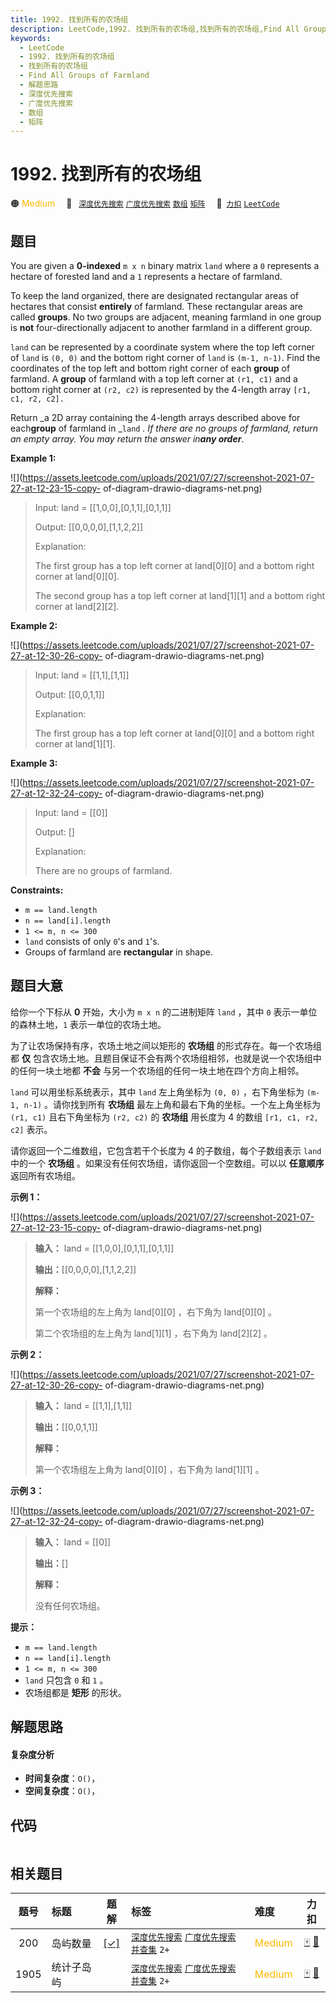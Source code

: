```yaml
---
title: 1992. 找到所有的农场组
description: LeetCode,1992. 找到所有的农场组,找到所有的农场组,Find All Groups of Farmland,解题思路,深度优先搜索,广度优先搜索,数组,矩阵
keywords:
  - LeetCode
  - 1992. 找到所有的农场组
  - 找到所有的农场组
  - Find All Groups of Farmland
  - 解题思路
  - 深度优先搜索
  - 广度优先搜索
  - 数组
  - 矩阵
---
```


# 1992. 找到所有的农场组

🟠 <font color=#ffb800>Medium</font>&emsp; 🔖&ensp; [`深度优先搜索`](/tag/depth-first-search.md) [`广度优先搜索`](/tag/breadth-first-search.md) [`数组`](/tag/array.md) [`矩阵`](/tag/matrix.md)&emsp; 🔗&ensp;[`力扣`](https://leetcode.cn/problems/find-all-groups-of-farmland) [`LeetCode`](https://leetcode.com/problems/find-all-groups-of-farmland)

## 题目

You are given a **0-indexed** `m x n` binary matrix `land` where a `0`
represents a hectare of forested land and a `1` represents a hectare of
farmland.

To keep the land organized, there are designated rectangular areas of hectares
that consist **entirely** of farmland. These rectangular areas are called
**groups**. No two groups are adjacent, meaning farmland in one group is
**not** four-directionally adjacent to another farmland in a different group.

`land` can be represented by a coordinate system where the top left corner of
`land` is `(0, 0)` and the bottom right corner of `land` is `(m-1, n-1)`. Find
the coordinates of the top left and bottom right corner of each **group** of
farmland. A **group** of farmland with a top left corner at `(r1, c1)` and a
bottom right corner at `(r2, c2)` is represented by the 4-length array `[r1,
c1, r2, c2].`

Return _a 2D array containing the 4-length arrays described above for
each**group** of farmland in _`land` _. If there are no groups of farmland,
return an empty array. You may return the answer in**any order**_.



**Example 1:**

![](https://assets.leetcode.com/uploads/2021/07/27/screenshot-2021-07-27-at-12-23-15-copy-
of-diagram-drawio-diagrams-net.png)

> Input: land = [[1,0,0],[0,1,1],[0,1,1]]
> 
> Output: [[0,0,0,0],[1,1,2,2]]
> 
> Explanation:
> 
> The first group has a top left corner at land[0][0] and a bottom right corner at land[0][0].
> 
> The second group has a top left corner at land[1][1] and a bottom right corner at land[2][2].

**Example 2:**

![](https://assets.leetcode.com/uploads/2021/07/27/screenshot-2021-07-27-at-12-30-26-copy-
of-diagram-drawio-diagrams-net.png)

> Input: land = [[1,1],[1,1]]
> 
> Output: [[0,0,1,1]]
> 
> Explanation:
> 
> The first group has a top left corner at land[0][0] and a bottom right corner at land[1][1].

**Example 3:**

![](https://assets.leetcode.com/uploads/2021/07/27/screenshot-2021-07-27-at-12-32-24-copy-
of-diagram-drawio-diagrams-net.png)

> Input: land = [[0]]
> 
> Output: []
> 
> Explanation:
> 
> There are no groups of farmland.

**Constraints:**

  * `m == land.length`
  * `n == land[i].length`
  * `1 <= m, n <= 300`
  * `land` consists of only `0`'s and `1`'s.
  * Groups of farmland are **rectangular** in shape.


## 题目大意

给你一个下标从 **0**  开始，大小为 `m x n` 的二进制矩阵 `land` ，其中 `0` 表示一单位的森林土地，`1` 表示一单位的农场土地。

为了让农场保持有序，农场土地之间以矩形的 **农场组** 的形式存在。每一个农场组都 **仅**
包含农场土地。且题目保证不会有两个农场组相邻，也就是说一个农场组中的任何一块土地都 **不会**  与另一个农场组的任何一块土地在四个方向上相邻。

`land` 可以用坐标系统表示，其中 `land` 左上角坐标为 `(0, 0)` ，右下角坐标为 `(m-1, n-1)` 。请你找到所有
**农场组**  最左上角和最右下角的坐标。一个左上角坐标为 `(r1, c1)` 且右下角坐标为 `(r2, c2)` 的 **农场组** 用长度为 4
的数组 `[r1, c1, r2, c2]` 表示。

请你返回一个二维数组，它包含若干个长度为 4 的子数组，每个子数组表示 `land` 中的一个 **农场组**
。如果没有任何农场组，请你返回一个空数组。可以以 **任意顺序**  返回所有农场组。

**示例 1：**

![](https://assets.leetcode.com/uploads/2021/07/27/screenshot-2021-07-27-at-12-23-15-copy-
of-diagram-drawio-diagrams-net.png)

> 
> 
> 
> 
> 
> **输入：** land = [[1,0,0],[0,1,1],[0,1,1]]
> 
> **输出：**[[0,0,0,0],[1,1,2,2]]
> 
> **解释：**
> 
> 第一个农场组的左上角为 land[0][0] ，右下角为 land[0][0] 。
> 
> 第二个农场组的左上角为 land[1][1] ，右下角为 land[2][2] 。
> 
> 

**示例 2：**

![](https://assets.leetcode.com/uploads/2021/07/27/screenshot-2021-07-27-at-12-30-26-copy-
of-diagram-drawio-diagrams-net.png)

> 
> 
> 
> 
> 
> **输入：** land = [[1,1],[1,1]]
> 
> **输出：**[[0,0,1,1]]
> 
> **解释：**
> 
> 第一个农场组左上角为 land[0][0] ，右下角为 land[1][1] 。
> 
> 

**示例 3：**

![](https://assets.leetcode.com/uploads/2021/07/27/screenshot-2021-07-27-at-12-32-24-copy-
of-diagram-drawio-diagrams-net.png)

> 
> 
> 
> 
> 
> **输入：** land = [[0]]
> 
> **输出：**[]
> 
> **解释：**
> 
> 没有任何农场组。
> 
> 



**提示：**

  * `m == land.length`
  * `n == land[i].length`
  * `1 <= m, n <= 300`
  * `land` 只包含 `0` 和 `1` 。
  * 农场组都是 **矩形**  的形状。


## 解题思路

#### 复杂度分析

- **时间复杂度**：`O()`，
- **空间复杂度**：`O()`，

## 代码

```javascript

```

## 相关题目

<!-- prettier-ignore -->
| 题号 | 标题 | 题解 | 标签 | 难度 | 力扣 |
| :------: | :------ | :------: | :------ | :------ | :------: |
| 200 | 岛屿数量 | [[✓]](/problem/0200.md) |  [`深度优先搜索`](/tag/depth-first-search.md) [`广度优先搜索`](/tag/breadth-first-search.md) [`并查集`](/tag/union-find.md) `2+` | <font color=#ffb800>Medium</font> | [🀄️](https://leetcode.cn/problems/number-of-islands) [🔗](https://leetcode.com/problems/number-of-islands) |
| 1905 | 统计子岛屿 |  |  [`深度优先搜索`](/tag/depth-first-search.md) [`广度优先搜索`](/tag/breadth-first-search.md) [`并查集`](/tag/union-find.md) `2+` | <font color=#ffb800>Medium</font> | [🀄️](https://leetcode.cn/problems/count-sub-islands) [🔗](https://leetcode.com/problems/count-sub-islands) |